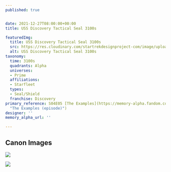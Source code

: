 ```yaml
---
published: true


date: 2021-12-27T08:00:00+00:00
title: USS Discovery Tactical Seal 3100s

featuredImg:
  title: USS Discovery Tactical Seal 3100s
  src: https://res.cloudinary.com/startrekdesignproject-com/image/upload/v1640650639/Discovery-Tactical-Seal.png
  alt: USS Discovery Tactical Seal 3100s
taxonomy:
  time: 3100s
  quadrants: Alpha
  universes:
  - Prime
  affiliations:
  - Starfleet
  types:
  - Seal/Shield
  franchise: Discovery
primary_reference: S04E05 [The Examples](https://memory-alpha.fandom.com/wiki/The_Examples_(episode)
  "The Examples (episode)")
designer: ''
memory_alpha_url: ''

---
```

## Canon Images

![](https://res.cloudinary.com/startrekdesignproject-com/image/upload/v1640650638/Discovery-Tactical-Seal_DSC-4x5-2.jpg)

![](https://res.cloudinary.com/startrekdesignproject-com/image/upload/v1640650638/Discovery-Tactical-Seal_DSC-4x5-1.jpg)
